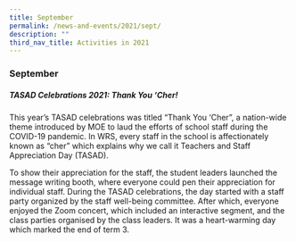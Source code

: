 ```yaml
---
title: September
permalink: /news-and-events/2021/sept/
description: ""
third_nav_title: Activities in 2021
---
```

### **September**
##### **TASAD Celebrations 2021: Thank You ‘Cher!**
This year’s TASAD celebrations was titled “Thank You ‘Cher”, a nation-wide theme introduced by MOE to laud the efforts of school staff during the COVID-19 pandemic. In WRS, every staff in the school is affectionately known as “cher” which explains why we call it Teachers and Staff Appreciation Day (TASAD).

To show their appreciation for the staff, the student leaders launched the message writing booth, where everyone could pen their appreciation for individual staff. During the TASAD celebrations, the day started with a staff party organized by the staff well-being committee. After which, everyone enjoyed the Zoom concert, which included an interactive segment, and the class parties organised by the class leaders. It was a heart-warming day which marked the end of term 3.


